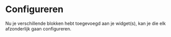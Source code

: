---
---

# Configureren

Nu je verschillende blokken hebt toegevoegd aan je widget(s), kan je die elk afzonderlijk gaan configureren.
 


